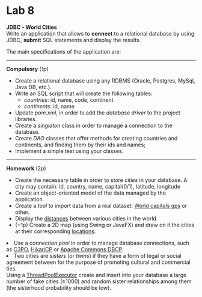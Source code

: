 <html>
<body>

<a name="lab8"></a>

<h1> Lab 8</h1>

<p>
<b>JDBC - World Cities</b> <br/>
Write an application that allows to <b>connect</b> to a relational database by using JDBC, <b>submit</b> SQL statements and display the results.

<p>
The main specifications of the application are:
<hr>
<p><b>Compulsory</b> (1p)

<ul>
<li>Create a relational database using any RDBMS (Oracle, Postgres, MySql, Java DB, etc.).
<li>Write an SQL script that will create the following tables:
<ul>
<li> <i>countries</i>: id, name, code, continent
<li> <i>continents</i>: id, name
</ul>
</pre>
<li>Update <i>pom.xml</i>, in order to add the <i>database driver</i> to the project libraries.
<li>Create a <i>singleton</i> class in order to manage a connection to the database.
<li>Create <i>DAO</i>  classes that offer methods for creating countries and continents, and finding them by their ids and names;
<li>Implement a simple test using your classes.
</ul>

<hr>
<p><b>Homework</b> (2p)
<br/>

<ul>
<li> Create the necessary table in order to store <i>cities</i> in your database. A city may contain: id, country, name, capital(0/1), latitude, longitude
<li> Create an object-oriented model of the data managed by the application.
<li> Create a <i>tool</i> to import data from a real dataset: <a href="https://www.kaggle.com/datasets/nikitagrec/world-capitals-gps">World capitals gps</a> or other.
<li> Display the <a href="https://www.geeksforgeeks.org/program-distance-two-points-earth/">distances</a> between various cities in the world.
<li> (+1p) Create a 2D map (using Swing or JavaFX) and draw on it the cities at their corresponding <a href="https://www.baeldung.com/java-convert-latitude-longitude">locations</a>.
</ul>

<li> Use a <i>connection pool</i> in order to manage database connections, such as <a href="https://www.mchange.com/projects/c3p0/">C3PO</a>, 
<a href="https://github.com/brettwooldridge/HikariCP">HikariCP</a> or <a href="http://commons.apache.org/proper/commons-dbcp/">Apache Commons DBCP</a>.
<li> Two cities are <i>sisters</i> (or <i>twins</i>) if they have a form of legal or social agreement between for the purpose of promoting cultural and commercial ties. <br/>
Using a <a href="https://docs.oracle.com/javase/8/docs/api/java/util/concurrent/ThreadPoolExecutor.html">ThreadPoolExecutor</a> create and insert into your database a large number of fake cities (&ge;1000) 
and random sister relationships among them (the sisterhood probability should be low).
</ul>

</body>
</html>
